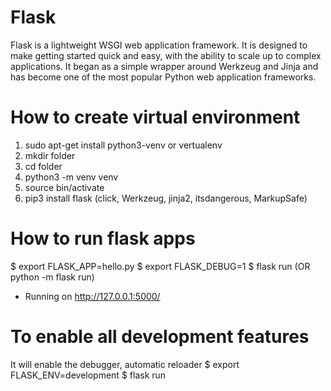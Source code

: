 # Flask
Flask is a lightweight WSGI web application framework. It is designed to make
getting started quick and easy, with the ability to scale up to complex 
applications. It began as a simple wrapper around Werkzeug and Jinja and has 
become one of the most popular Python web application frameworks.

# How to create virtual environment
1. sudo apt-get install python3-venv or vertualenv
2. mkdir folder
3. cd folder
4. python3 -m venv venv
5. source bin/activate
6. pip3 install flask (click, Werkzeug, jinja2, itsdangerous, MarkupSafe)

# How to run flask apps
$ export FLASK_APP=hello.py
$ export FLASK_DEBUG=1
$ flask run (OR python -m flask run)
 * Running on http://127.0.0.1:5000/

# To enable all development features
It will enable the debugger, automatic reloader
$ export FLASK_ENV=development
$ flask run
